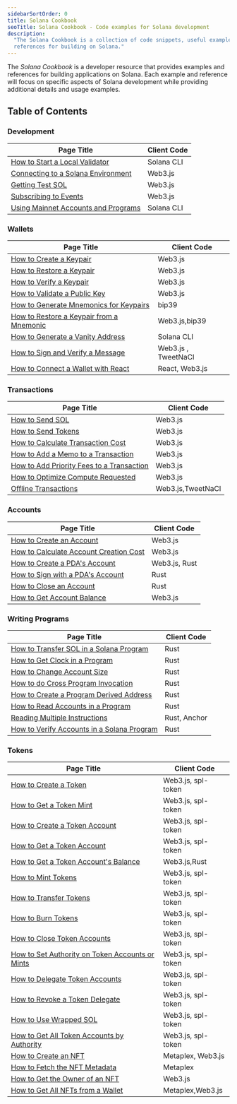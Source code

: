 ```yaml
---
sidebarSortOrder: 0
title: Solana Cookbook
seoTitle: Solana Cookbook - Code examples for Solana development
description:
  "The Solana Cookbook is a collection of code snippets, useful examples, and
  references for building on Solana."
---
```


The _Solana Cookbook_ is a developer resource that provides examples and
references for building applications on Solana. Each example and reference will
focus on specific aspects of Solana development while providing additional
details and usage examples.

## Table of Contents

### Development

| Page Title                                                                                                                | Client Code |
| ------------------------------------------------------------------------------------------------------------------------- | ----------- |
| [How to Start a Local Validator](https://solana.com/developers/cookbook/development/start-local-validator)                | Solana CLI  |
| [Connecting to a Solana Environment](https://solana.com/developers/cookbook/development/connect-environment)              | Web3.js     |
| [Getting Test SOL](https://solana.com/developers/cookbook/development/test-sol)                                           | Web3.js     |
| [Subscribing to Events](https://solana.com/developers/cookbook/development/subscribing-events)                            | Web3.js     |
| [Using Mainnet Accounts and Programs](https://solana.com/developers/cookbook/development/using-mainnet-accounts-programs) | Solana CLI  |

### Wallets

| Page Title                                                                                                       | Client Code         |
| ---------------------------------------------------------------------------------------------------------------- | ------------------- |
| [How to Create a Keypair](https://solana.com/developers/cookbook/wallets/create-keypair)                         | Web3.js             |
| [How to Restore a Keypair](https://solana.com/developers/cookbook/wallets/restore-keypair)                       | Web3.js             |
| [How to Verify a Keypair](https://solana.com/developers/cookbook/wallets/verify-keypair)                         | Web3.js             |
| [How to Validate a Public Key](https://solana.com/developers/cookbook/wallets/check-publickey)                   | Web3.js             |
| [How to Generate Mnemonics for Keypairs](https://solana.com/developers/cookbook/wallets/generate-mnemonic)       | bip39               |
| [How to Restore a Keypair from a Mnemonic](https://solana.com/developers/cookbook/wallets/restore-from-mnemonic) | Web3.js,bip39       |
| [How to Generate a Vanity Address](https://solana.com/developers/cookbook/wallets/generate-vanity-address)       | Solana CLI          |
| [How to Sign and Verify a Message](https://solana.com/developers/cookbook/wallets/sign-message)                  | Web3.js , TweetNaCl |
| [How to Connect a Wallet with React](https://solana.com/developers/cookbook/wallets/connect-wallet-react)        | React, Web3.js      |

### Transactions

| Page Title                                                                                                         | Client Code       |
| ------------------------------------------------------------------------------------------------------------------ | ----------------- |
| [How to Send SOL](https://solana.com/developers/cookbook/transactions/send-sol)                                    | Web3.js           |
| [How to Send Tokens](https://solana.com/developers/cookbook/transactions/send-tokens)                              | Web3.js           |
| [How to Calculate Transaction Cost](https://solana.com/developers/cookbook/transactions/calculate-cost)            | Web3.js           |
| [How to Add a Memo to a Transaction](https://solana.com/developers/cookbook/transactions/add-memo)                 | Web3.js           |
| [How to Add Priority Fees to a Transaction](https://solana.com/developers/cookbook/transactions/add-priority-fees) | Web3.js           |
| [How to Optimize Compute Requested](https://solana.com/developers/cookbook/transactions/optimize-compute)          | Web3.js           |
| [Offline Transactions](https://solana.com/developers/cookbook/transactions/offline-transactions)                   | Web3.js,TweetNaCl |

### Accounts

| Page Title                                                                                               | Client Code   |
| -------------------------------------------------------------------------------------------------------- | ------------- |
| [How to Create an Account](https://solana.com/developers/cookbook/accounts/create-account)               | Web3.js       |
| [How to Calculate Account Creation Cost](https://solana.com/developers/cookbook/accounts/calculate-rent) | Web3.js       |
| [How to Create a PDA's Account](https://solana.com/developers/cookbook/accounts/create-pda-account)      | Web3.js, Rust |
| [How to Sign with a PDA's Account](https://solana.com/developers/cookbook/accounts/sign-with-pda)        | Rust          |
| [How to Close an Account](https://solana.com/developers/cookbook/accounts/close-account)                 | Rust          |
| [How to Get Account Balance](https://solana.com/developers/cookbook/accounts/get-account-balance)        | Web3.js       |

### Writing Programs

| Page Title                                                                                                     | Client Code  |
| -------------------------------------------------------------------------------------------------------------- | ------------ |
| [How to Transfer SOL in a Solana Program](https://solana.com/developers/cookbook/programs/transfer-sol)        | Rust         |
| [How to Get Clock in a Program](https://solana.com/developers/cookbook/programs/clock)                         | Rust         |
| [How to Change Account Size](https://solana.com/developers/cookbook/programs/change-account-size)              | Rust         |
| [How to do Cross Program Invocation](https://solana.com/developers/cookbook/programs/cross-program-invocation) | Rust         |
| [How to Create a Program Derived Address](https://solana.com/developers/cookbook/programs/create-pda)          | Rust         |
| [How to Read Accounts in a Program](https://solana.com/developers/cookbook/programs/read-accounts)             | Rust         |
| [Reading Multiple Instructions](https://solana.com/developers/cookbook/programs/read-multiple-instructions)    | Rust, Anchor |
| [How to Verify Accounts in a Solana Program](https://solana.com/developers/cookbook/programs/verify-accounts)  | Rust         |

### Tokens

| Page Title                                                                                                                  | Client Code        |
| --------------------------------------------------------------------------------------------------------------------------- | ------------------ |
| [How to Create a Token](https://solana.com/developers/cookbook/tokens/create-mint-account)                                  | Web3.js, spl-token |
| [How to Get a Token Mint](https://solana.com/developers/cookbook/tokens/get-token-mint)                                     | Web3.js, spl-token |
| [How to Create a Token Account](https://solana.com/developers/cookbook/tokens/create-token-account)                         | Web3.js, spl-token |
| [How to Get a Token Account](https://solana.com/developers/cookbook/tokens/get-token-account)                               | Web3.js, spl-token |
| [How to Get a Token Account's Balance](https://solana.com/developers/cookbook/tokens/get-token-balance)                     | Web3.js,Rust       |
| [How to Mint Tokens](https://solana.com/developers/cookbook/tokens/mint-tokens)                                             | Web3.js, spl-token |
| [How to Transfer Tokens](https://solana.com/developers/cookbook/tokens/transfer-tokens)                                     | Web3.js, spl-token |
| [How to Burn Tokens](https://solana.com/developers/cookbook/tokens/burn-tokens)                                             | Web3.js, spl-token |
| [How to Close Token Accounts](https://solana.com/developers/cookbook/tokens/close-token-accounts)                           | Web3.js, spl-token |
| [How to Set Authority on Token Accounts or Mints](https://solana.com/developers/cookbook/tokens/set-update-token-authority) | Web3.js, spl-token |
| [How to Delegate Token Accounts](https://solana.com/developers/cookbook/tokens/approve-token-delegate)                      | Web3.js, spl-token |
| [How to Revoke a Token Delegate](https://solana.com/developers/cookbook/tokens/revoke-token-delegate)                       | Web3.js, spl-token |
| [How to Use Wrapped SOL](https://solana.com/developers/cookbook/tokens/manage-wrapped-sol)                                  | Web3.js, spl-token |
| [How to Get All Token Accounts by Authority](https://solana.com/developers/cookbook/tokens/get-all-token-accounts)          | Web3.js, spl-token |
| [How to Create an NFT](https://solana.com/developers/cookbook/tokens/create-nft)                                            | Metaplex, Web3.js  |
| [How to Fetch the NFT Metadata](https://solana.com/developers/cookbook/tokens/fetch-nft-metadata)                           | Metaplex           |
| [How to Get the Owner of an NFT](https://solana.com/developers/cookbook/tokens/get-nft-owner)                               | Web3.js            |
| [How to Get All NFTs from a Wallet](https://solana.com/developers/cookbook/tokens/fetch-all-nfts)                           | Metaplex,Web3.js   |
